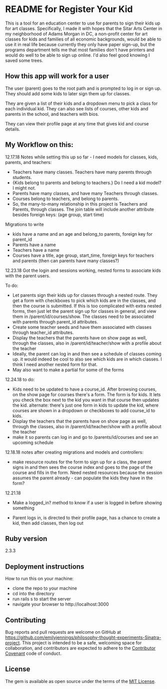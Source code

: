 # README for Register Your Kid

This is a tool for an education center to use for parents to sign their kids up for art classes. Specifically, I made it with hopes that the Sitar Arts Center in my neighborhood of Adams Morgan in DC, a non-profit center for art classes for kids and families of all economic backgrounds, would be able to use it in real life because currently they only have paper sign-up, but the programs department tells me that most families don't have printers and would do well to be able to sign up online. I'd also feel good knowing I saved some trees.

## How this app will work for a user

The user (parent) goes to the root path and is prompted to log in or sign up. They should add some kids to later sign them up for classes.

They are given a list of their kids and a dropdown menu to pick a class for each individual kid. They can also see lists of courses, other kids and parents in the school, and teachers with bios.

They can view their profile page at any time that gives kid and course details.

## My Workflow on this:

12.17.18
Notes while setting this up so far -
I need models for classes, kids, parents, and teachers:
* Teachers have many classes. Teachers have many parents through students.
* {Kids belong to parents and belong to teachers.} Do I need a kid model? I might not.
* Parents have many classes, and have many Teachers through classes.
* Courses belong to teachers, and belong to parents.
* So, the many-to-many relationship in this project is Teachers and Parents, through classes. The join table will include another attribute besides foreign keys: (age group, start time)

Migrations to write
* kids have a name and an age and belong_to parents, foreign key for parent_id
* Parents have a name
* Teachers have a name
* Courses have a title, age group, start_time, foreign keys for teachers and parents (then can parents have many classes?)

12.23.18
Got the login and sessions working, nested forms to associate kids with the parent users.

To do:
* Let parents sign their kids up for classes through a nested route. They get a form with checkboxes to pick which kids are in the classes, and then the course is submitted. If this is too complicated with extra nested forms, then just let the parent sign up for classes in general, and view them in /parent/id/courses/show. The classes need to be associated with parents through parent_id attributes.
* Create some teacher seeds and have them associated with classes through teacher_id attributes.
* Display the teachers that the parents have on show page as well, through the classes, also in /parent/id/teacher/show with a profile about the teacher
* Ideally, the parent can log in and then see a schedule of classes coming up. it would indeed be cool to also see which kids are in which classes. I think I need another nested form for that.
* May also want to make a partial for some of the forms

12.24.18 to do:

* Kids need to be updated to have a course_id. After browsing courses, on the show page for courses there's a form. The form is for kids. It lets you check the box next to the kid you want in that course then updates the kid.
alternate: there's just one form in kids to update the kid, where courses are shown in a dropdown or checkboxes to add course_id to kids.
* Display the teachers that the parents have on show page as well, through the classes, also in /parent/id/teacher/show with a profile about the teacher
* make it so parents can log in and go to /parents/id/courses and see an upcoming schedule


12.18.18 notes after creating migrations and models and controllers:

* make resource routes for the form to sign up for a class, the parent signs in and then sees the course index and goes to the page of the course and fills in the form. Need nested resources because the session assumes the parent already - can populate the kids they have in the form?

12.21.18

* Make a logged_in? method to know if a user is logged in before showing something

* Parent logs in, is directed to their profile page, has a chance to create a kid, then add classes, then log out


## Ruby version

2.3.3


## Deployment instructions

How to run this on your machine:
* clone the repo to your machine
* cd into the directory
* run rails s to start the server
* navigate your browser to http://localhost:3000

## Contributing

Bug reports and pull requests are welcome on GitHub at https://github.com/emilyjennings/philosophy-thought-experiments-Sinatra-project. This project is intended to be a safe, welcoming space for collaboration, and contributors are expected to adhere to the [Contributor Covenant](http://contributor-covenant.org) code of conduct.

## License

The gem is available as open source under the terms of the [MIT License](https://opensource.org/licenses/MIT).
